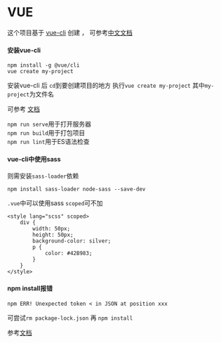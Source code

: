# VUE

这个项目基于 [vue-cli](https://cli.vuejs.org/) 创建 ， 可参考[中文文档](https://github.com/vuejs/vue-docs-zh-cn/tree/master/vue-cli)

#### 安装vue-cli

```
npm install -g @vue/cli
vue create my-project
```
安装vue-cli 后 ```cd```到要创建项目的地方 执行```vue create my-project```  其中```my-project```为文件名

可参考 [文档](https://cli.vuejs.org/guide/creating-a-project.html#vue-create)

 `npm run serve`用于打开服务器
 <br />
 `npm run build`用于打包项目
  <br />
 `npm run lint`用于ES语法检查

#### vue-cli中使用sass
则需安装```sass-loader```依赖
```
npm install sass-loader node-sass --save-dev
```
```.vue```中可以使用sass ```scoped```可不加
```
<style lang="scss" scoped>
	div {
		width: 50px;
		height: 50px;
		background-color: silver;
		p {
			color: #42B983;
		}
	}
</style>
```

#### npm install报错
```
npm ERR! Unexpected token < in JSON at position xxx
```
可尝试```rm package-lock.json``` 再 ```npm install```

参考[文档](https://github.com/npm/npm/issues/17340)
